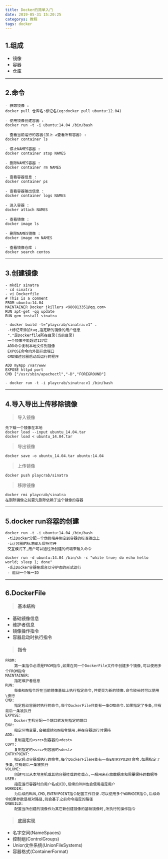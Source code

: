 ```yaml
---
title: Docker的简单入门
date: 2019-05-31 15:20:25
categorys: 教程
tags: docker
---
```

## 1.组成
- 镜像
- 容器
- 仓库

<!-- more -->

---

## 2.命令
```
- 获取镜像 :
docker pull 仓库名:标记名(eg:docker pull ubuntu:12.04)

- 使用镜像创建容器 :
docker run -t -i ubuntu:14.04 /bin/bash

- 查看当前运行的容器(加上-a查看所有容器) :
docker container ls

- 停止NAMES容器 :
docker container stop NAMES

- 删除NAMES容器 :
docker container rm NAMES

- 查看容器信息 :
docker container ps

- 查看容器输出信息 :
docker container logs NAMES

- 进入容器 :
docker attach NAMES

- 查看镜像 :
docker image ls

- 删除NAMES镜像 :
docker image rm NAMES

- 查看镜像仓库 :
docker search centos
```

---

## 3.创建镜像
```
- mkdir sinatra
- cd sinatra
- vi Dockerfile
# This is a comment
FROM ubuntu:14.04
MAINTAINER Docker jkillers <980813351@qq.com>
RUN apt-get -qq update
RUN gem install sinatra

- docker build -t="playcrab/sinatra:v1" .
 -t标记来添加tag,指定新的镜像的用户信息
 "."是Dockerfile所在目录(当前目录)
 一个镜像不能超过127层
 ADD命令复制本地文件到镜像
 EXPOSE命令向外部开放端口
 CMD描述容器启动后运行的程序

ADD myApp /var/www
EXPOSE httpd port
CMD ["/usr/sbin/apachectl","-D","FOREGROUND"]

- docker run -t -i playcrab/sinatra:v1 /bin/bash
```

---

## 4.导入导出上传移除镜像
> 导入镜像

```
先下载一个镜像在本地
docker load --input ubuntu_14.04.tar
docker load < ubuntu_14.04.tar
```
> 导出镜像

```
docker save -o ubuntu_14.04.tar ubuntu:14.04
```
> 上传镜像

```
docker push playcrab/sinatra
```
> 移除镜像

```
docker rmi playcrab/sinatra
在删除镜像之前要先删除依赖于这个镜像的容器
```

---

## 5.docker run容器的创建
```
docker run -t -i ubuntu:14.04 /bin/bash
 -t让Docker分配一个伪终端并绑定到容器的标准输出上
 -i让容器的标准输入保持打开
 交互模式下,用户可以通过所创建的终端来输入命令

docker run -d ubuntu:14.04 /bin/sh -c "while true; do echo hello world; sleep 1; done" 
 -d让Docker容器在后台以守护态的形式运行
 - 返回一个唯一ID
```
---

## 6.DockerFile
> #### 基本结构

- 基础镜像信息
- 维护者信息
- 镜像操作指令
- 容器启动时执行指令

> #### 指令

```
FROM:
    第一条指令必须是FROM指令,如果在同一个DockerFile文件中创建多个镜像,可以使用多个FROM指令
MAINTAINER:
    指定维护者信息
RUN:
    每条RUN指令将在当前镜像基础上执行指定命令,并提交为新的镜像.命令较长时可以使用\换行
CMD:
    指定启动容器时执行的命令,每个DockerFile只能有一条CMD命令.如果指定了多条,只有最后一条被执行
EXPOSE:
    Docker主机分配一个端口转发到指定的端口
ENV:
    指定环境变量,会被后续RUN指令使用.并在容器运行时保持
ADD:
    复制指定的<src>到容器的<dest>
COPY:
    复制指定的<src>到容器的<dest>
ENTRYPOINT:
    指定启动容器后执行的命令,每个DockerFile只能有一条ENTRYPOINT命令.如果指定了多条,只有最后一条被执行
VOLUME:
    创建可以从本地主机或其他容器挂载的挂载点,一般用来存放数据库和需要保持的数据等
USER:
    指定运行容器时的用户名或UID,后续的RUN也会使用指定用户
WORKDIR:
    为后续的RUN,CMD,ENTRYPOINT指令配置工作目录.可以使用多个WORKDIR指令,后续命令如果参数是相对路径,则会基于之前命令指定的路径
ONBUILD:
    配置当所创建的镜像作为其它新创建镜像的基础镜像时,所执行的操作指令
```

> #### 底层实现

- 名字空间(NameSpaces)
- 控制组(ControlGroups)
- Union文件系统(UnionFileSystems)
- 容器格式(ContainerFormat)

